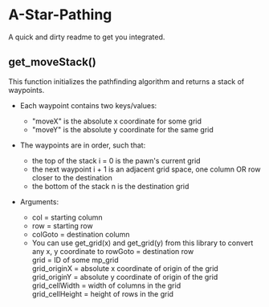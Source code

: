 # A-Star-Pathing
A quick and dirty readme to get you integrated.

## get_moveStack()
This function initializes the pathfinding algorithm and returns a stack of waypoints.

- Each waypoint contains two keys/values:  
  - "moveX" is the absolute x coordinate for some grid  
  - "moveY" is the absolute y coordinate for the same grid

- The waypoints are in order, such that:  
  - the top of the stack i = 0 is the pawn's current grid  
  - the next waypoint i + 1 is an adjacent grid space, one column OR row closer to the destination  
  - the bottom of the stack n is the destination grid  

- Arguments:  
  - col = starting column  
  - row = starting row  
  - colGoto = destination column  
  - You can use get_grid(x) and get_grid(y) from this library to convert any x, y coordinate to 
rowGoto = destination row  
grid = ID of some mp_grid  
grid_originX = absolute x coordinate of origin of the grid  
grid_originY = absolute y coordinate of origin of the grid  
grid_cellWidth = width of columns in the grid  
grid_cellHeight = height of rows in the grid  
